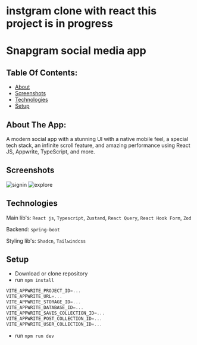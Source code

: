 
# instgram clone with react **this project is in progress**

# Snapgram social media app

## Table Of Contents:

- [About](#about-the-app)
- [Screenshots](#screenshots)
- [Technologies](#technologies)
- [Setup](#setup)

## About The App:

A modern social app with a stunning UI with a native mobile feel, a special tech stack, an infinite scroll feature, and amazing performance using React JS, Appwrite, TypeScript, and more.

## Screenshots

![signin](https://github.com/HosamUsf/snapgram/assets/57178026/c69778b7-55bd-4fbc-beb8-d649d8a72094)
![explore](https://github.com/HosamUsf/snapgram/assets/57178026/5efac14c-09fb-461d-b168-d20c840f7ee7)


## Technologies

Main lib's: `React js`, `Typescript`, `Zustand`, `React Query`, `React Hook Form`, `Zod`

Backend: `spring-boot`

Styling lib's: `Shadcn`, `Tailwindcss`

## Setup <a name="setup"></a>

- Download or clone repository
- run `npm install`

```js
VITE_APPWRITE_PROJECT_ID=...
VITE_APPWRITE_URL=...
VITE_APPWRITE_STORAGE_ID=...
VITE_APPWRITE_DATABASE_ID=...
VITE_APPWRITE_SAVES_COLLECTION_ID=...
VITE_APPWRITE_POST_COLLECTION_ID=...
VITE_APPWRITE_USER_COLLECTION_ID=...
```

- run `npm run dev`
